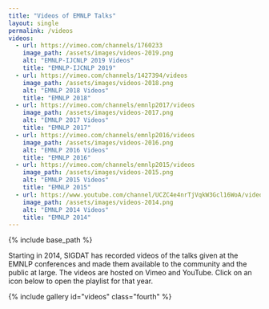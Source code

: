 ```yaml
---
title: "Videos of EMNLP Talks"
layout: single
permalink: /videos
videos:
  - url: https://vimeo.com/channels/1760233
    image_path: /assets/images/videos-2019.png
    alt: "EMNLP-IJCNLP 2019 Videos"
    title: "EMNLP-IJCNLP 2019"
  - url: https://vimeo.com/channels/1427394/videos
    image_path: /assets/images/videos-2018.png
    alt: "EMNLP 2018 Videos"
    title: "EMNLP 2018"
  - url: https://vimeo.com/channels/emnlp2017/videos
    image_path: /assets/images/videos-2017.png
    alt: "EMNLP 2017 Videos"
    title: "EMNLP 2017"
  - url: https://vimeo.com/channels/emnlp2016/videos
    image_path: /assets/images/videos-2016.png
    alt: "EMNLP 2016 Videos"
    title: "EMNLP 2016"
  - url: https://vimeo.com/channels/emnlp2015/videos
    image_path: /assets/images/videos-2015.png
    alt: "EMNLP 2015 Videos"
    title: "EMNLP 2015"
  - url: https://www.youtube.com/channel/UCZC4e4nrTjVqkW3Gcl16WoA/videos
    image_path: /assets/images/videos-2014.png
    alt: "EMNLP 2014 Videos"
    title: "EMNLP 2014"
---
```

{% include base_path %}

Starting in 2014, SIGDAT has recorded videos of the talks given at the EMNLP conferences and made them available to the community and the public at large. The videos are hosted on Vimeo and YouTube. Click on an icon below to open the playlist for that year.

{% include gallery id="videos" class="fourth" %}

